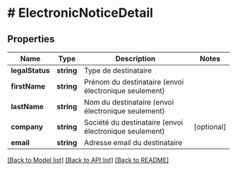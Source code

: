 # # ElectronicNoticeDetail

## Properties

Name | Type | Description | Notes
------------ | ------------- | ------------- | -------------
**legalStatus** | **string** | Type de destinataire |
**firstName** | **string** | Prénom du destinataire (envoi électronique seulement) |
**lastName** | **string** | Nom du destinataire (envoi électronique seulement) |
**company** | **string** | Société du destinataire (envoi électronique seulement) | [optional]
**email** | **string** | Adresse email du destinataire |

[[Back to Model list]](../../README.md#models) [[Back to API list]](../../README.md#endpoints) [[Back to README]](../../README.md)
